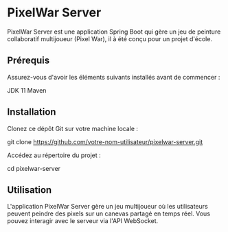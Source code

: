 # PixelWar Server

PixelWar Server est une application Spring Boot qui gère un jeu de peinture collaboratif multijoueur (Pixel War), il à été conçu pour un projet d'école.

## Prérequis

Assurez-vous d'avoir les éléments suivants installés avant de commencer :

JDK 11
Maven

## Installation

Clonez ce dépôt Git sur votre machine locale :

git clone https://github.com/votre-nom-utilisateur/pixelwar-server.git

Accédez au répertoire du projet :

cd pixelwar-server

## Utilisation

L'application PixelWar Server gère un jeu multijoueur où les utilisateurs peuvent peindre des pixels sur un canevas partagé en temps réel. Vous pouvez interagir avec le serveur via l'API WebSocket.




